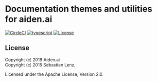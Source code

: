 # Documentation themes and utilities for aiden.ai

[![CircleCI](https://circleci.com/gh/aiden/ts-rpc-chat/tree/master.svg?style=svg)](https://circleci.com/gh/aiden/ts-rpc-chat/tree/master) [![typescript](./docs/typescript.svg)](https://aleen42.github.io/badges/src/typescript.svg) [![License](https://img.shields.io/badge/License-Apache%202.0-blue.svg)](https://opensource.org/licenses/Apache-2.0)

## License

Copyright (c) 2018 Aiden.ai \
Copyright (c) 2015 Sebastian Lenz.

Licensed under the Apache License, Version 2.0.
